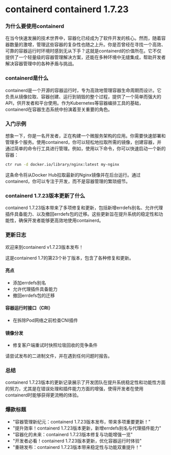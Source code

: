 # containerd containerd 1.7.23
### 为什么要使用containerd

在当今快速发展的技术世界中，容器化已经成为了软件开发的核心。然而，随着容器数量的激增，管理这些容器的复杂性也随之上升。你是否曾经在寻找一个高效、可靠的容器运行时环境时感到无从下手？这就是containerd的价值所在。它不仅提供了一个轻量级的容器管理解决方案，还能在多种环境中无缝集成，帮助开发者解决容器管理中的各种矛盾与挑战。

### containerd是什么

containerd是一个开源的容器运行时，专为高效地管理容器生命周期而设计。它负责从镜像拉取、容器创建、运行到销毁的整个过程，提供了一个简单而强大的API，供开发者和平台使用。作为Kubernetes等容器编排工具的基础，containerd在容器生态系统中扮演着至关重要的角色。

### 入门示例

想象一下，你是一名开发者，正在构建一个微服务架构的应用。你需要快速部署和管理多个服务。使用containerd，你可以轻松地拉取所需的镜像，创建容器，并通过简单的命令行工具进行管理。例如，使用以下命令，你可以快速启动一个新的容器：

```bash
ctr run -d docker.io/library/nginx:latest my-nginx
```

这条命令将从Docker Hub拉取最新的Nginx镜像并在后台运行。通过containerd，你可以专注于开发，而不是容器管理的繁琐细节。

### containerd 1.7.23版本更新了什么

containerd 1.7.23版本带来了多项修复和更新，包括新增errdefs别名、允许代理插件具备能力、以及撤回errdefs包的迁移。这些更新旨在提升系统的稳定性和功能性，确保开发者能够更高效地使用containerd。

### 更新日志

欢迎来到containerd v1.7.23版本发布！

这是containerd 1.7的第23个补丁版本，包含了各种修复和更新。

#### 亮点
- 添加errdefs别名
- 允许代理插件具备能力
- 撤回errdefs包的迁移

#### 容器运行时接口（CRI）
- 在拆除Pod网络之前检查CNI插件

#### 镜像分发
- 修复客户端重试时快照垃圾回收的竞争条件

请尝试发布的二进制文件，并在遇到任何问题时报告。

### 总结

containerd 1.7.23版本的更新记录展示了开发团队在提升系统稳定性和功能性方面的努力，尤其是在错误处理和插件能力方面的增强，使得开发者在使用containerd时能够获得更流畅的体验。

### 爆款标题

- "容器管理新纪元：containerd 1.7.23版本发布，带来多项重要更新！"
- "提升效率！containerd 1.7.23版本更新，新增errdefs别名与代理插件能力"
- "容器化的未来：containerd 1.7.23版本修复与功能增强一览"
- "开发者必看！containerd 1.7.23版本更新，优化容器运行时体验"
- "重磅发布：containerd 1.7.23版本带来稳定性与功能双重提升！"
